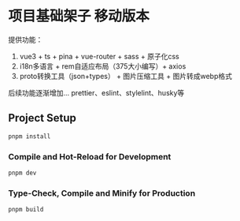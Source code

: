 # 项目基础架子 移动版本

提供功能：

1. vue3 + ts + pina + vue-router + sass + 原子化css
2. i18n多语言 + rem自适应布局（375大小编写）+ axios 
3. proto转换工具（json+types） + 图片压缩工具 + 图片转成webp格式

后续功能逐渐增加...
prettier、eslint、stylelint、husky等

## Project Setup

```sh
pnpm install
```

### Compile and Hot-Reload for Development

```sh
pnpm dev
```

### Type-Check, Compile and Minify for Production

```sh
pnpm build
```

